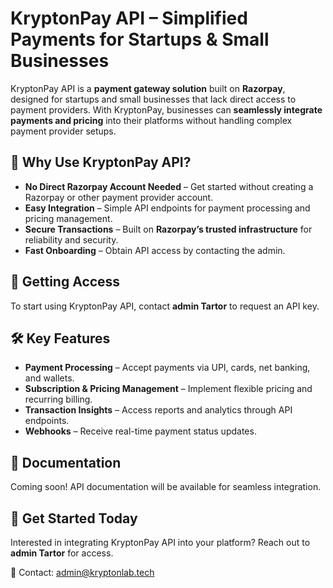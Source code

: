 # KryptonPay API – Simplified Payments for Startups & Small Businesses

KryptonPay API is a **payment gateway solution** built on **Razorpay**, designed for startups and small businesses that lack direct access to payment providers. With KryptonPay, businesses can **seamlessly integrate payments and pricing** into their platforms without handling complex payment provider setups.

## 🚀 Why Use KryptonPay API?
- **No Direct Razorpay Account Needed** – Get started without creating a Razorpay or other payment provider account.
- **Easy Integration** – Simple API endpoints for payment processing and pricing management.
- **Secure Transactions** – Built on **Razorpay’s trusted infrastructure** for reliability and security.
- **Fast Onboarding** – Obtain API access by contacting the admin.

## 🔑 Getting Access
To start using KryptonPay API, contact **admin Tartor** to request an API key.

## 🛠️ Key Features
- **Payment Processing** – Accept payments via UPI, cards, net banking, and wallets.
- **Subscription & Pricing Management** – Implement flexible pricing and recurring billing.
- **Transaction Insights** – Access reports and analytics through API endpoints.
- **Webhooks** – Receive real-time payment status updates.

## 📖 Documentation
Coming soon! API documentation will be available for seamless integration.

## 📢 Get Started Today
Interested in integrating KryptonPay API into your platform? Reach out to **admin Tartor** for access.

📩 Contact: admin@kryptonlab.tech

